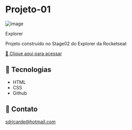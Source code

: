 # Projeto-01

![image](https://user-images.githubusercontent.com/72473993/196573584-0fd92e96-9ac8-4ee4-a423-6eaf9c65e90e.png)


Explorer

Projeto construído no Stage02 do Explorer da Rocketseat

[🔗 Clique aqui para acessar](https://github.com/EdsonTerciotti/Projeto-01)

## 🔧 Tecnologias

- HTML
- CSS
- Github

## 📨 Contato

sdricarde@hotmail.com

